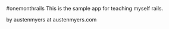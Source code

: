 #onemonthrails
This is the sample app for teaching myself rails.

by austenmyers at austenmyers.com

